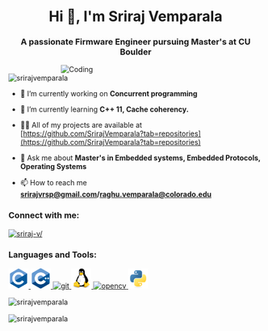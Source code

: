 <h1 align="center">Hi 👋, I'm Sriraj Vemparala</h1>
<h3 align="center">A passionate Firmware Engineer pursuing Master's at CU Boulder</h3>
<img align="right" alt="Coding" width="400" src="https://media.tenor.com/NOYF3f82b_gAAAAC/programmer.gif">
<p align="left"> <img src="https://komarev.com/ghpvc/?username=srirajvemparala&label=Profile%20views&color=0e75b6&style=flat" alt="srirajvemparala" /> </p>

- 🔭 I’m currently working on **Concurrent programming**

- 🌱 I’m currently learning **C++ 11, Cache coherency.**

- 👨‍💻 All of my projects are available at [https://github.com/SrirajVemparala?tab=repositories](https://github.com/SrirajVemparala?tab=repositories)

- 💬 Ask me about **Master's in Embedded systems, Embedded Protocols, Operating Systems**

- 📫 How to reach me **srirajvrsp@gmail.com/raghu.vemparala@colorado.edu**

<h3 align="left">Connect with me:</h3>
<p align="left">
<a href="https://linkedin.com/in/sriraj-v/" target="blank"><img align="center" src="https://raw.githubusercontent.com/rahuldkjain/github-profile-readme-generator/master/src/images/icons/Social/linked-in-alt.svg" alt="sriraj-v/" height="30" width="40" /></a>
</p>

<h3 align="left">Languages and Tools:</h3>
<p align="left"> <a href="https://www.cprogramming.com/" target="_blank" rel="noreferrer"> <img src="https://raw.githubusercontent.com/devicons/devicon/master/icons/c/c-original.svg" alt="c" width="40" height="40"/> </a> <a href="https://www.w3schools.com/cpp/" target="_blank" rel="noreferrer"> <img src="https://raw.githubusercontent.com/devicons/devicon/master/icons/cplusplus/cplusplus-original.svg" alt="cplusplus" width="40" height="40"/> </a> <a href="https://git-scm.com/" target="_blank" rel="noreferrer"> <img src="https://www.vectorlogo.zone/logos/git-scm/git-scm-icon.svg" alt="git" width="40" height="40"/> </a> <a href="https://www.linux.org/" target="_blank" rel="noreferrer"> <img src="https://raw.githubusercontent.com/devicons/devicon/master/icons/linux/linux-original.svg" alt="linux" width="40" height="40"/> </a> <a href="https://opencv.org/" target="_blank" rel="noreferrer"> <img src="https://www.vectorlogo.zone/logos/opencv/opencv-icon.svg" alt="opencv" width="40" height="40"/> </a> <a href="https://www.python.org" target="_blank" rel="noreferrer"> <img src="https://raw.githubusercontent.com/devicons/devicon/master/icons/python/python-original.svg" alt="python" width="40" height="40"/> </a> </p>

<p><img align="center" src="https://github-readme-stats.vercel.app/api/top-langs?username=srirajvemparala&show_icons=true&locale=en&layout=compact" alt="srirajvemparala" /></p>

<p><img align="center" src="https://github-readme-streak-stats.herokuapp.com/?user=srirajvemparala&" alt="srirajvemparala" /></p>
